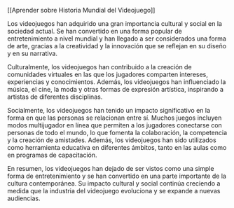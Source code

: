 
[[Aprender sobre Historia Mundial del Videojuego]]

Los videojuegos han adquirido una gran importancia cultural y social en la sociedad actual. Se han convertido en una forma popular de entretenimiento a nivel mundial y han llegado a ser considerados una forma de arte, gracias a la creatividad y la innovación que se reflejan en su diseño y en su narrativa.

Culturalmente, los videojuegos han contribuido a la creación de comunidades virtuales en las que los jugadores comparten intereses, experiencias y conocimientos. Además, los videojuegos han influenciado la música, el cine, la moda y otras formas de expresión artística, inspirando a artistas de diferentes disciplinas.

Socialmente, los videojuegos han tenido un impacto significativo en la forma en que las personas se relacionan entre sí. Muchos juegos incluyen modos multijugador en línea que permiten a los jugadores conectarse con personas de todo el mundo, lo que fomenta la colaboración, la competencia y la creación de amistades. Además, los videojuegos han sido utilizados como herramienta educativa en diferentes ámbitos, tanto en las aulas como en programas de capacitación.

En resumen, los videojuegos han dejado de ser vistos como una simple forma de entretenimiento y se han convertido en una parte importante de la cultura contemporánea. Su impacto cultural y social continúa creciendo a medida que la industria del videojuego evoluciona y se expande a nuevas audiencias.
